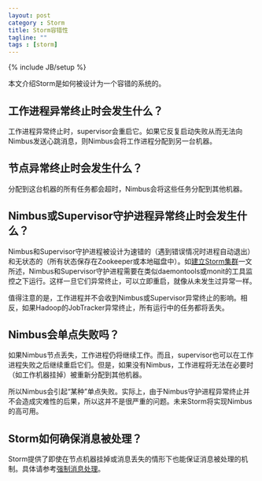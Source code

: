 ```yaml
---
layout: post
category : Storm
title: Storm容错性
tagline: ""
tags : [storm]
---
```

{% include JB/setup %}

本文介绍Storm是如何被设计为一个容错的系统的。

## 工作进程异常终止时会发生什么？

工作进程异常终止时，supervisor会重启它。如果它反复启动失败从而无法向Nimbus发送心跳消息，则Nimbus会将工作进程分配到另一台机器。

## 节点异常终止时会发生什么？

分配到这台机器的所有任务都会超时，Nimbus会将这些任务分配到其他机器。

## Nimbus或Supervisor守护进程异常终止时会发生什么？

Nimbus和Supervisor守护进程被设计为速错的（遇到错误情况时进程自动退出）和无状态的（所有状态保存在Zookeeper或本地磁盘中）。如[建立Storm集群](Setting-up-a-Storm-cluster.html)一文所述，Nimbus和Supervisor守护进程需要在类似daemontools或monit的工具监控之下运行。这样一旦它们异常终止，可以立即重启，就像从未发生过异常一样。

值得注意的是，工作进程并不会收到Nimbus或Supervisor异常终止的影响。相反，如果Hadoop的JobTracker异常终止，所有运行中的任务都将丢失。

## Nimbus会单点失败吗？

如果Nimbus节点丢失，工作进程仍将继续工作。而且，supervisor也可以在工作进程失败之后继续重启它们。但是，如果没有Nimbus，工作进程将无法在必要时（如工作机器挂掉）被重新分配到其他机器。

所以Nimbus会引起“某种”单点失败。实际上，由于Nimbus守护进程异常终止并不会造成灾难性的后果，所以这并不是很严重的问题。未来Storm将实现Nimbus的高可用。

## Storm如何确保消息被处理？

Storm提供了即使在节点机器挂掉或消息丢失的情形下也能保证消息被处理的机制。具体请参考[强制消息处理](storm-guaranteeing-message-processing.html)。